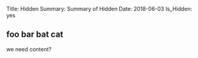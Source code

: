 Title:      Hidden
Summary:    Summary of Hidden
Date:       2018-06-03
Is_Hidden:  yes

## foo bar bat cat 
we need content?
